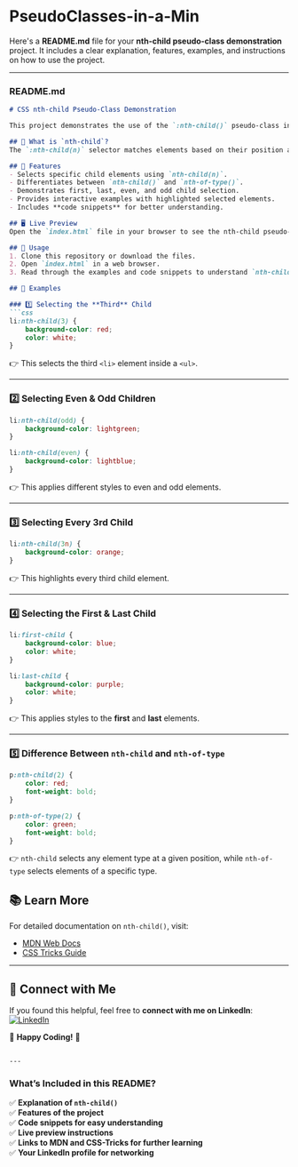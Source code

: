 # PseudoClasses-in-a-Min 

Here's a **README.md** file for your **nth-child pseudo-class demonstration** project. It includes a clear explanation, features, examples, and instructions on how to use the project.  

---

### **README.md**
```md
# CSS nth-child Pseudo-Class Demonstration

This project demonstrates the use of the `:nth-child()` pseudo-class in CSS, allowing developers to select elements based on their position inside a parent element.

## 📌 What is `nth-child`?
The `:nth-child(n)` selector matches elements based on their position among their siblings. It can be used with numeric values, formulas, or keywords like `odd` and `even`.

## 🎯 Features
- Selects specific child elements using `nth-child(n)`.
- Differentiates between `nth-child()` and `nth-of-type()`.
- Demonstrates first, last, even, and odd child selection.
- Provides interactive examples with highlighted selected elements.
- Includes **code snippets** for better understanding.

## 🖥️ Live Preview
Open the `index.html` file in your browser to see the nth-child pseudo-classes in action.

## 🚀 Usage
1. Clone this repository or download the files.
2. Open `index.html` in a web browser.
3. Read through the examples and code snippets to understand `nth-child()` usage.

## 📌 Examples

### 1️⃣ Selecting the **Third** Child
```css
li:nth-child(3) {
    background-color: red;
    color: white;
}
```
👉 This selects the third `<li>` element inside a `<ul>`.

---

### 2️⃣ Selecting **Even & Odd** Children
```css
li:nth-child(odd) {
    background-color: lightgreen;
}

li:nth-child(even) {
    background-color: lightblue;
}
```
👉 This applies different styles to even and odd elements.

---

### 3️⃣ Selecting Every **3rd Child**
```css
li:nth-child(3n) {
    background-color: orange;
}
```
👉 This highlights every third child element.

---

### 4️⃣ Selecting the **First & Last** Child
```css
li:first-child {
    background-color: blue;
    color: white;
}

li:last-child {
    background-color: purple;
    color: white;
}
```
👉 This applies styles to the **first** and **last** elements.

---

### 5️⃣ Difference Between `nth-child` and `nth-of-type`
```css
p:nth-child(2) {
    color: red;
    font-weight: bold;
}

p:nth-of-type(2) {
    color: green;
    font-weight: bold;
}
```
👉 `nth-child` selects any element type at a given position, while `nth-of-type` selects elements of a specific type.

## 📚 Learn More
For detailed documentation on `nth-child()`, visit:
- [MDN Web Docs](https://developer.mozilla.org/en-US/docs/Web/CSS/:nth-child)
- [CSS Tricks Guide](https://css-tricks.com/almanac/selectors/n/nth-child/)

---

## 📩 Connect with Me
If you found this helpful, feel free to **connect with me on LinkedIn**:
[![LinkedIn](https://img.shields.io/badge/LinkedIn-Connect-blue)](https://www.linkedin.com/in/aashir-zayd-b28136275/)

🚀 **Happy Coding!** 🎨
```

---
```
### **What’s Included in this README?**
✅ **Explanation of `nth-child()`**  
✅ **Features of the project**  
✅ **Code snippets for easy understanding**  
✅ **Live preview instructions**  
✅ **Links to MDN and CSS-Tricks for further learning**  
✅ **Your LinkedIn profile for networking**  


